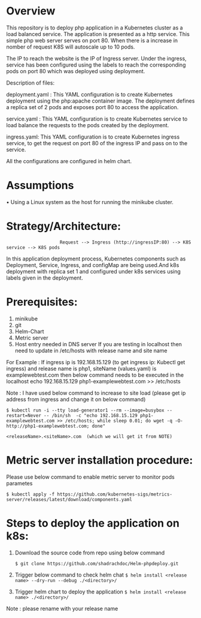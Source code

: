 # Overview
 This repository is to deploy php application in a Kubernetes cluster as a load balanced service.
The application is presented as a http service. This simple php web server serves on port 80. When there is a increase in nomber of request K8S will autoscale up to 10 pods. 


The IP to reach the website is the IP of Ingress server. Under the ingress, service has been configured using the labels to reach the corresponding pods on port 80 which was deployed using deployment.

Description of files:

deployment.yaml : This YAML configuration is to create Kubernetes deployment using the php:apache container image. The deployment defines a replica set of 2 pods and exposes port 80 to access the application.

service.yaml : This YAML configuration is to create Kubernetes service to load balance the requests to the pods created by the deployment.

ingress.yaml: This YAML configuration is to create Kubernetes ingress service, to get the request on port 80 of the ingress IP and pass on to the service.


All the configurations are configured in helm chart.



# Assumptions
•	Using a Linux system as the host for running the minikube cluster.

# Strategy/Architecture:
                        Request --> Ingress (http://ingressIP:80) --> K8S service --> K8S pods
In this application deployment process, Kubernetes components such as Deployment, Service, Ingress, and configMap are being used.And k8s deployment with replica set 1 and configured under k8s services using labels given in the deployment.


# Prerequisites:
 1) minikube  
 2) git
 3) Helm-Chart
 4) Metric server 
 5) Host entry needed in DNS server If you are testing in localhost then need to update in /etc/hosts with release name and site name 

   For Example : If ingress ip is 192.168.15.129  (to get ingress ip: Kubectl get ingress) and release name is php1, siteName (values.yaml) is examplewebtest.com  then below command needs to be executed in the localhost 
   echo 192.168.15.129 php1-examplewebtest.com >> /etc/hosts

Note : I have used below command to increase to site load  (please get ip address from ingress and change it on below command)

 `$ kubectl run -i --tty load-generator1 --rm --image=busybox --restart=Never -- /bin/sh  -c "echo 192.168.15.129 php1-examplewebtest.com >> /etc/hosts; while sleep 0.01; do wget -q -O- http://php1-examplewebtest.com; done"`
 
    <releaseName>.<siteName>.com  (which we will get it from NOTE) 
 
  
 # Metric server installation procedure:
 
 Please use below command to enable metric server to monitor pods parametes 
 
 `$ kubectl apply -f https://github.com/kubernetes-sigs/metrics-server/releases/latest/download/components.yaml`

# Steps to deploy the application on k8s:

1)	Download the source code from repo using below command 

      `$ git clone https://github.com/shadrachdoc/Helm-phpdeploy.git`
2)	Trigger below command to check helm chat 
      `$ helm install <release name> --dry-run --debug ./<directory>/`
3)  Trigger helm chart to deploy the application 
      `$ helm install <release name> ./<directory>/`
         
Note : please rename <release name> with your release name  
